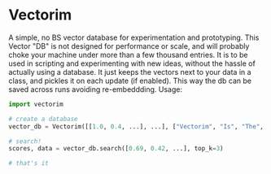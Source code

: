 # Vectorim

A simple, no BS vector database for experimentation and prototyping.
This Vector "DB" is not designed for performance or scale, and will probably choke your machine under more than a few thousand entries.
It is to be used in scripting and experimenting with new ideas, without the hassle of actually using a database. It just keeps the vectors next to your data in a class, and pickles it on each update (if enabled). This way the db can be saved across runs avoiding re-embeddding.
Usage:

```python
import vectorim

# create a database
vector_db = Vectorim([[1.0, 0.4, ...], ...], ["Vectorim", "Is", "The", "Best", "Database", ...], file_path="my_db.pkl")

# search!
scores, data = vector_db.search([0.69, 0.42, ...], top_k=3)

# that's it
```

